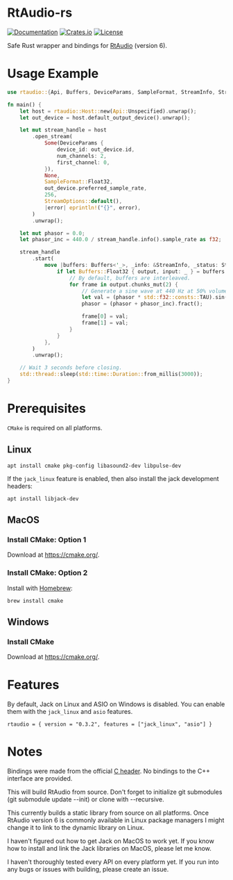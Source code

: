 # RtAudio-rs
[![Documentation](https://docs.rs/rtaudio/badge.svg)](https://docs.rs/rtaudio)
[![Crates.io](https://img.shields.io/crates/v/rtaudio.svg)](https://crates.io/crates/rtaudio)
[![License](https://img.shields.io/crates/l/rtaudio.svg)](https://github.com/BillyDM/rtaudio-rs/blob/main/LICENSE)

Safe Rust wrapper and bindings for [RtAudio](https://github.com/thestk/rtaudio) (version 6).

# Usage Example

```rust
use rtaudio::{Api, Buffers, DeviceParams, SampleFormat, StreamInfo, StreamOptions, StreamStatus};

fn main() {
    let host = rtaudio::Host::new(Api::Unspecified).unwrap();
    let out_device = host.default_output_device().unwrap();

    let mut stream_handle = host
        .open_stream(
            Some(DeviceParams {
                device_id: out_device.id,
                num_channels: 2,
                first_channel: 0,
            }),
            None,
            SampleFormat::Float32,
            out_device.preferred_sample_rate,
            256,
            StreamOptions::default(),
            |error| eprintln!("{}", error),
        )
        .unwrap();

    let mut phasor = 0.0;
    let phasor_inc = 440.0 / stream_handle.info().sample_rate as f32;

    stream_handle
        .start(
            move |buffers: Buffers<'_>, _info: &StreamInfo, _status: StreamStatus| {
                if let Buffers::Float32 { output, input: _ } = buffers {
                    // By default, buffers are interleaved.
                    for frame in output.chunks_mut(2) {
                        // Generate a sine wave at 440 Hz at 50% volume.
                        let val = (phasor * std::f32::consts::TAU).sin() * 0.5;
                        phasor = (phasor + phasor_inc).fract();

                        frame[0] = val;
                        frame[1] = val;
                    }
                }
            },
        )
        .unwrap();

    // Wait 3 seconds before closing.
    std::thread::sleep(std::time::Duration::from_millis(3000));
}
```

# Prerequisites

`CMake` is required on all platforms.

## Linux

```
apt install cmake pkg-config libasound2-dev libpulse-dev
```

If the `jack_linux` feature is enabled, then also install the jack development headers:
```
apt install libjack-dev
```

## MacOS

### Install CMake: Option 1

Download at https://cmake.org/.

### Install CMake: Option 2

Install with [Homebrew](https://brew.sh/):

```
brew install cmake
```

## Windows

### Install CMake

Download at https://cmake.org/.

# Features

By default, Jack on Linux and ASIO on Windows is disabled. You can enable them with the `jack_linux` and `asio` features.

```
rtaudio = { version = "0.3.2", features = ["jack_linux", "asio"] }
```

# Notes

Bindings were made from the official [C header](https://github.com/thestk/rtaudio/blob/master/rtaudio_c.h). No bindings to the C++ interface are provided.

This will build RtAudio from source. Don't forget to initialize git submodules (git submodule update --init) or clone with --recursive.

This currently builds a static library from source on all platforms. Once RtAudio version 6 is commonly available in Linux package managers I might change it to link to the dynamic library on Linux.

I haven't figured out how to get Jack on MacOS to work yet. If you know how to install and link the Jack libraries on MacOS, please let me know.

I haven't thoroughly tested every API on every platform yet. If you run into any bugs or issues with building, please create an issue.